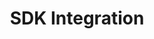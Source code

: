 ---
title: SDK Integration
position: 1
parameters:
  - name: 
    content: 
content_markdown: |-
  [addnewapplink]: https://app.inapptics.com/?action=add-app
  [appslink]: https://google.com
  [dashboardlink]: https://google.com

  You'll need an App Token in order to proceed. In case you don't have one yet, add an app [here][addnewapplink]{:target="_blank"} or get the App Token of your exisiting app [here][appslink]{:target="_blank"}.
  {: .info }

  We support apps running on iOS 8.0 and later.
  {: .warning }

  Please note that an App Token can be used with a single Bundle ID and make sure the same App token isn't used in another app/target with a different Bundle ID.
  {: .error }
---